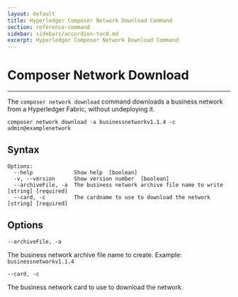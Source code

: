 ```yaml
---
layout: default
title: Hyperledger Composer Network Download Command
section: reference-command
sidebar: sidebars/accordion-toc0.md
excerpt: Hyperledger Composer Network Download Command
---
```


# Composer Network Download

---

The `composer network download` command downloads a business network from a Hyperledger Fabric, without undeploying it.

`composer network download -a businessnetworkv1.1.4 -c admin@examplenetwork`

## Syntax

```
Options:
  --help             Show help  [boolean]
  -v, --version      Show version number  [boolean]
  --archiveFile, -a  The business network archive file name to write  [string] [required]
  --card, -c         The cardname to use to download the network  [string] [required]
```

## Options

`--archiveFile, -a`

The business network archive file name to create.
Example: `businessnetworkv1.1.4`

`--card, -c`

The business network card to use to download the network.
